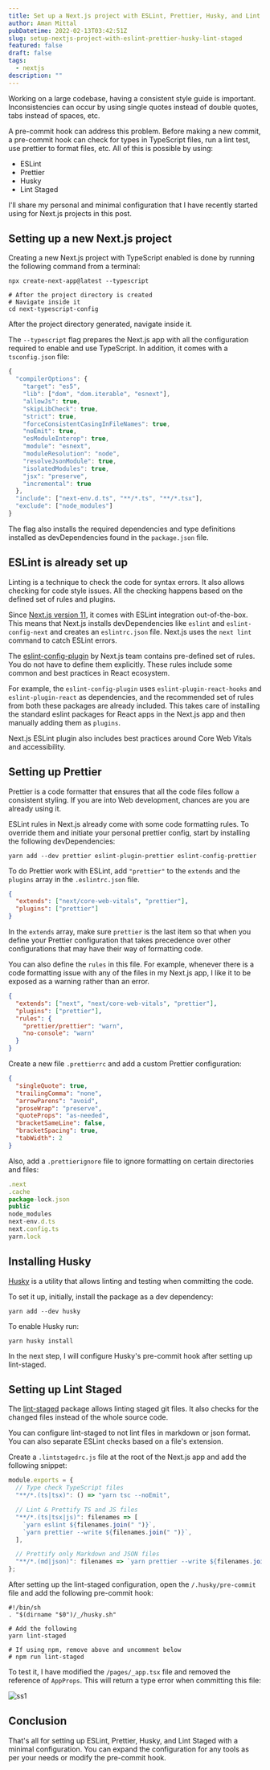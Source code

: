 ```yaml
---
title: Set up a Next.js project with ESLint, Prettier, Husky, and Lint Staged
author: Aman Mittal
pubDatetime: 2022-02-13T03:42:51Z
slug: setup-nextjs-project-with-eslint-prettier-husky-lint-staged
featured: false
draft: false
tags:
  - nextjs
description: ""
---
```


Working on a large codebase, having a consistent style guide is important. Inconsistencies can occur by using single quotes instead of double quotes, tabs instead of spaces, etc.

A pre-commit hook can address this problem. Before making a new commit, a pre-commit hook can check for types in TypeScript files, run a lint test, use prettier to format files, etc. All of this is possible by using:

- ESLint
- Prettier
- Husky
- Lint Staged

I'll share my personal and minimal configuration that I have recently started using for Next.js projects in this post.

## Setting up a new Next.js project

Creating a new Next.js project with TypeScript enabled is done by running the following command from a terminal:

```shell
npx create-next-app@latest --typescript

# After the project directory is created
# Navigate inside it
cd next-typescript-config
```

After the project directory generated, navigate inside it.

The `--typescript` flag prepares the Next.js app with all the configuration required to enable and use TypeScript. In addition, it comes with a `tsconfig.json` file:

```js
{
  "compilerOptions": {
    "target": "es5",
    "lib": ["dom", "dom.iterable", "esnext"],
    "allowJs": true,
    "skipLibCheck": true,
    "strict": true,
    "forceConsistentCasingInFileNames": true,
    "noEmit": true,
    "esModuleInterop": true,
    "module": "esnext",
    "moduleResolution": "node",
    "resolveJsonModule": true,
    "isolatedModules": true,
    "jsx": "preserve",
    "incremental": true
  },
  "include": ["next-env.d.ts", "**/*.ts", "**/*.tsx"],
  "exclude": ["node_modules"]
}
```

The flag also installs the required dependencies and type definitions installed as devDependencies found in the `package.json` file.

## ESLint is already set up

Linting is a technique to check the code for syntax errors. It also allows checking for code style issues. All the checking happens based on the defined set of rules and plugins.

Since [Next.js version 11](https://nextjs.org/blog/next-11#conformance), it comes with ESLint integration out-of-the-box. This means that Next.js installs devDependencies like `eslint` and `eslint-config-next` and creates an `eslintrc.json` file. Next.js uses the `next lint` command to catch ESLint errors.

The [eslint-config-plugin](https://github.com/vercel/next.js/tree/canary/packages/eslint-config-next) by Next.js team contains pre-defined set of rules. You do not have to define them explicitly. These rules include some common and best practices in React ecosystem.

For example, the `eslint-config-plugin` uses `eslint-plugin-react-hooks` and `eslint-plugin-react` as dependencies, and the recommended set of rules from both these packages are already included. This takes care of installing the standard eslint packages for React apps in the Next.js app and then manually adding them as `plugins`.

Next.js ESLint plugin also includes best practices around Core Web Vitals and accessibility.

## Setting up Prettier

Prettier is a code formatter that ensures that all the code files follow a consistent styling. If you are into Web development, chances are you are already using it.

ESLint rules in Next.js already come with some code formatting rules. To override them and initiate your personal prettier config, start by installing the following devDependencies:

```shell
yarn add --dev prettier eslint-plugin-prettier eslint-config-prettier
```

To do Prettier work with ESLint, add `"prettier"` to the `extends` and the `plugins` array in the `.eslintrc.json` file.

```json
{
  "extends": ["next/core-web-vitals", "prettier"],
  "plugins": ["prettier"]
}
```

In the `extends` array, make sure `prettier` is the last item so that when you define your Prettier configuration that takes precedence over other configurations that may have their way of formatting code.

You can also define the `rules` in this file. For example, whenever there is a code formatting issue with any of the files in my Next.js app, I like it to be exposed as a warning rather than an error.

```json
{
  "extends": ["next", "next/core-web-vitals", "prettier"],
  "plugins": ["prettier"],
  "rules": {
    "prettier/prettier": "warn",
    "no-console": "warn"
  }
}
```

Create a new file `.prettierrc` and add a custom Prettier configuration:

```json
{
  "singleQuote": true,
  "trailingComma": "none",
  "arrowParens": "avoid",
  "proseWrap": "preserve",
  "quoteProps": "as-needed",
  "bracketSameLine": false,
  "bracketSpacing": true,
  "tabWidth": 2
}
```

Also, add a `.prettierignore` file to ignore formatting on certain directories and files:

```js
.next
.cache
package-lock.json
public
node_modules
next-env.d.ts
next.config.ts
yarn.lock
```

## Installing Husky

[Husky](https://typicode.github.io/husky/#/) is a utility that allows linting and testing when committing the code.

To set it up, initially, install the package as a dev dependency:

```shell
yarn add --dev husky
```

To enable Husky run:

```shell
yarn husky install
```

In the next step, I will configure Husky's pre-commit hook after setting up lint-staged.

## Setting up Lint Staged

The [lint-staged](https://github.com/okonet/lint-staged) package allows linting staged git files. It also checks for the changed files instead of the whole source code.

You can configure lint-staged to not lint files in markdown or json format. You can also separate ESLint checks based on a file's extension.

Create a `.lintstagedrc.js` file at the root of the Next.js app and add the following snippet:

```js
module.exports = {
  // Type check TypeScript files
  "**/*.(ts|tsx)": () => "yarn tsc --noEmit",

  // Lint & Prettify TS and JS files
  "**/*.(ts|tsx|js)": filenames => [
    `yarn eslint ${filenames.join(" ")}`,
    `yarn prettier --write ${filenames.join(" ")}`,
  ],

  // Prettify only Markdown and JSON files
  "**/*.(md|json)": filenames => `yarn prettier --write ${filenames.join(" ")}`,
};
```

After setting up the lint-staged configuration, open the `/.husky/pre-commit` file and add the following pre-commit hook:

```shell
#!/bin/sh
. "$(dirname "$0")/_/husky.sh"

# Add the following
yarn lint-staged

# If using npm, remove above and uncomment below
# npm run lint-staged
```

To test it, I have modified the `/pages/_app.tsx` file and removed the reference of `AppProps`. This will return a type error when committing this file:

![ss1](https://i.imgur.com/ubLHL12.png)

## Conclusion

That's all for setting up ESLint, Prettier, Husky, and Lint Staged with a minimal configuration. You can expand the configuration for any tools as per your needs or modify the pre-commit hook.
